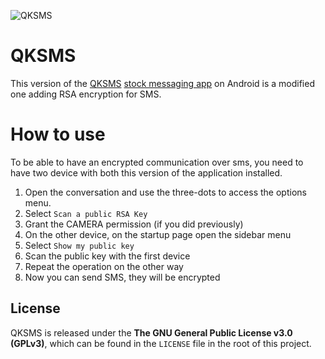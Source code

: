 ![QKSMS](https://user-images.githubusercontent.com/4358785/39079306-a5a409b6-44e5-11e8-8589-b4acd63b636e.jpg)

# QKSMS

This version of the [QKSMS](https://github.com/moezbhatti/qksms) [stock messaging app](https://github.com/android/platform_packages_apps_mms) on Android is a modified one adding RSA encryption for SMS.

# How to use

To be able to have an encrypted communication over sms, you need to have two device with both this version of the application installed. 

1. Open the conversation and use the three-dots to access the options menu.
2. Select `Scan a public RSA Key`
3. Grant the CAMERA permission (if you did previously)
4. On the other device, on the startup page open the sidebar menu
5. Select `Show my public key`
6. Scan the public key with the first device
7. Repeat the operation on the other way
8. Now you can send SMS, they will be encrypted

## License

QKSMS is released under the **The GNU General Public License v3.0 (GPLv3)**, which can be found in the `LICENSE` file in the root of this project.
